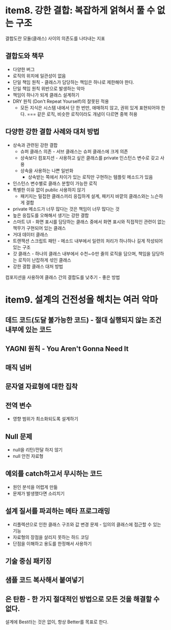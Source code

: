 # item8. 강한 결합: 복잡하게 얽혀서 풀 수 없는 구조
결합도란 모듈(클래스) 사이의 의존도를 나타내는 지표

## 결합도와 책무
- 다양한 버그
- 로직의 위치에 일관성이 없음
- 단일 책임 원칙 - 클래스가 담당하는 책임은 하나로 제한해야 한다.
- 단일 책임 원칙 위반으로 발생하는 악마
- 책임이 하나가 되게 클래스 설계하기
- DRY 원칙 (Don't Repeat Yourself)의 잘못된 적용
  - 모든 지식은 시스템 내에서 단 한 번만, 애매하지 않고, 권위 있게 표현되어야 한다. === 같은 로직, 비슷한 로직이라도 개념이 다르면 중복 허용
## 다양한 강한 결합 사례와 대처 방법
- 상속과 관련된 강한 결합
  - 슈퍼 클래스 의존 - 서브 클래스는 슈퍼 클래스에 크게 의존
  - 상속보다 컴포지션 - 사용하고 싶은 클래스를 private 인스턴스 변수로 갖고 사용
  - 상속을 사용하는 나쁜 일반화 
    - 상속받는 쪽에서 차이가 있는 로직만 구현하는 템플릿 메소드가 있음
- 인스턴스 변수별로 클래스 분할이 가능한 로직
- 특별한 이유 없이 public 사용하지 않기
  - 패키지는 밀접한 클래스끼리 응집하게 설계, 패키지 바깥의 클래스와는 느슨하게 결합
- private 메소드가 너무 많다는 것은 책임이 너무 많다는 것
- 높은 응집도를 오해해서 생기는 강한 결합
- 스마트 UI - 화면 표시를 담당하는 클래스 중에서 화면 표시와 직접적인 관련이 없는 책무가 구현되어 있는 클래스
- 거대 데이터 클래스
- 트랜잭션 스크립트 패턴 - 메소드 내부에서 일련의 처리가 하나하나 길게 작성되어 있는 구조
- 갓 클래스 - 하나의 클래스 내부에서 수천~수만 줄의 로직을 담으며, 책임을 담당하는 로직이 난잡하게 섞인 클래스
- 강한 결합 클래스 대처 방법

컴포지션을 사용하여 클래스 간의 결합도를 낮추기 - 좋은 방법

# item9. 설계의 건전성을 해치는 여러 악마
## 데드 코드(도달 불가능한 코드) - 절대 실행되지 않는 조건 내부에 있는 코드
## YAGNI 원칙 - You Aren't Gonna Need It
## 매직 넘버
## 문자열 자료형에 대한 집착
## 전역 변수
- 영향 범위가 최소화되도록 설계하기
## Null 문제
- null을 리턴/전달 하지 않기
- null 안전 자료형
## 예외를 catch하고서 무시하는 코드
- 원인 분석을 어렵게 만듦
- 문제가 발생했다면 소리치기
## 설계 질서를 파괴하는 메타 프로그래밍
- 리플렉션으로 인한 클래스 구조와 값 변경 문제 - 임의의 클래스에 접근할 수 있는 기능
- 자료형의 장점을 살리지 못하는 하드 코딩
- 단점을 이해하고 용도를 한정해서 사용하기
## 기술 중심 패키징
## 샘플 코드 복사해서 붙여넣기
## 은 탄환 - 한 가지 절대적인 방법으로 모든 것을 해결할 수 없다.

설계에 Best라는 것은 없이, 항상 Better를 목표로 한다.
